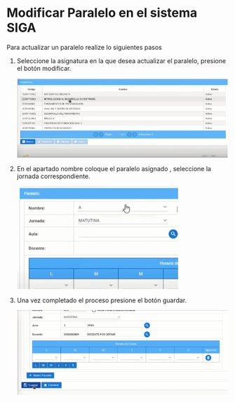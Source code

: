 # **Modificar Paralelo en el sistema SIGA**

 Para actualizar un paralelo realize lo siguientes pasos

1. Seleccione la asignatura en la que desea actualizar el paralelo, presione el botón modificar.

    ![gif](AP_7.gif)

2. En el apartado nombre coloque el paralelo asignado , seleccione la jornada correspondiente.

    ![gif](AP_gif.gif)

3. Una vez completado el proceso presione el botón guardar.

    ![gif](AP_14.gif)
